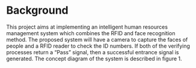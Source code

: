 # Background
This project aims at implementing an intelligent human resources management system which combines the RFID and face recognition method. The proposed system will have a camera to capture the faces of people and a RFID reader to check the ID numbers. If both of the verifying processes return a “Pass” signal, then a successful entrance signal is generated. The concept diagram of the system is described in figure 1.


